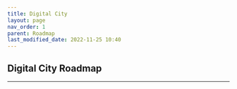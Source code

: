 ```yaml
---
title: Digital City
layout: page
nav_order: 1
parent: Roadmap
last_modified_date: 2022-11-25 10:40
---
```


## Digital City Roadmap

----------------

